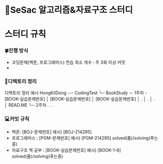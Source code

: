 # 📓SeSac 알고리즘&자료구조 스터디
# 스터디 규칙
### 🍀진행 방식
- 코딩문제(백준, 프로그래머스) 연습 최소 개수 : 주 3회 이상 커밋
- 

### 📂디렉토리 정리
디렉토리 정리 예시
HongKilDong ---  CodingTest
              └─ BookStudy --  1주차 -  [BOOK-실습문제번호]
                            │           [BOOK-실습문제번호]
                            │           [BOOK-실습문제번호]
                            │            .
                            │            .
                            │            .
                            │           READ.ME
                            └─ 2주차
                                 .
                                 .
                                 .

### 💻커밋 규칙
- 백준: [BOJ-문제번호]
  예시) [BOJ-214295]
- 프로그래머스 : [PGM-문제번호]
  예시) [PGM-214295]  solved(품)/solving(푸는중)
- 자료구조 책 공부 : [BOOK-실습문제번호]
  예시) [BOOK-1-6]  solved(품)/solving(푸는중)
